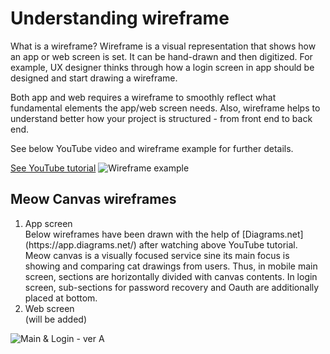 # Understanding wireframe
What is a wireframe? Wireframe is a visual representation that shows how an app or web screen is set. It can be hand-drawn and then digitized.  For example, UX designer thinks through how a login screen in app should be designed and start drawing a wireframe. 

Both app and web requires a wireframe to smoothly reflect what fundamental elements the app/web screen needs. Also, wireframe helps to understand better how your project is structured - from front end to back end. 

See below YouTube video and wireframe example for further details. 

[See YouTube tutorial](https://www.youtube.com/watch?v=qpH7-KFWZRI)
![Wireframe example](https://user-images.githubusercontent.com/83855174/135753483-5f504bce-099f-470f-8719-5e3b8c06ea04.png)
<br/>

## Meow Canvas wireframes
<ol>
<li> App screen </li>
Below wireframes have been drawn with the help of [Diagrams.net](https://app.diagrams.net/) after watching above YouTube tutorial. Meow canvas is a visually focused service sine its main focus is showing and comparing cat drawings from users. Thus, in mobile main screen, sections are horizontally divided with canvas contents. In login screen, sub-sections for password recovery and Oauth are additionally placed at bottom. 

<br/>
<li> Web screen </li>
(will be added)
</ol>

![Main & Login - ver A](https://user-images.githubusercontent.com/83855174/135755588-f90ee000-002d-41bb-bbd9-7e1d9d6d0106.png)

<!-- ![After Revision - ver B]() -->
